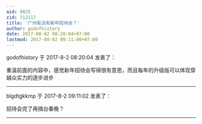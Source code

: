 ```yaml
---
aid: 9025
zid: 712117
title: '广州有没有新年招待会？'
author: godofhistory
date: 2017-08-02 08:20:04+07:00
lastmod: 2017-08-02 09:11:00+07:00
---
```


godofhistory 于 2017-8-2 08:20:04 发表了：

重温前面的内容中，感觉新年招待会写得很有意思，而且每年的升级版可以体现穿越众实力的逐步进步

---------

blgdtgkkmp 于 2017-8-2 09:11:02 发表了：

招待会完了再搞台春晚？

---------

